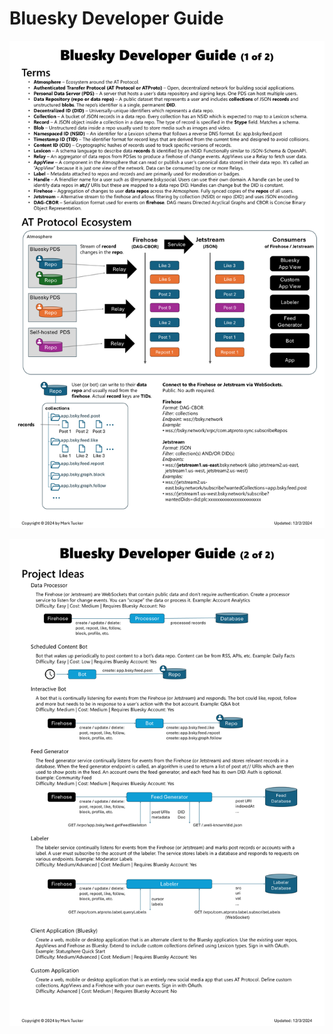 # Bluesky Developer Guide


![Bluesky Developer Guide - page 1 of 2](/images/bluesky-dev-guide1.png)

![Bluesky Developer Guide - page 2 of 2](/images/bluesky-dev-guide2.png)